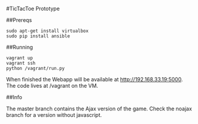 #TicTacToe Prototype

##Prereqs

    sudo apt-get install virtualbox
    sudo pip install ansible

##Running

    vagrant up
    vagrant ssh
    python /vagrant/run.py
    
When finished the Webapp will be available at http://192.168.33.19:5000. The code lives at /vagrant on the VM.

##Info

The master branch contains the Ajax version of the game.  Check the noajax branch for a version without javascript.